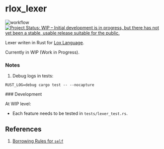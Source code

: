# rlox_lexer

![workflow](https://github.com/dasunpubudumal/rlox_lexer/actions/workflows/rust.yml/badge.svg)
[![Project Status: WIP – Initial development is in progress, but there has not yet been a stable, usable release suitable for the public.](https://www.repostatus.org/badges/latest/wip.svg)](https://www.repostatus.org/#wip)

Lexer writen in Rust for [Lox Language](https://craftinginterpreters.com/the-lox-language.html).

Currently in WIP (Work in Progress).

### Notes

1. Debug logs in tests: 

```shell
RUST_LOG=debug cargo test -- --nocapture
```

### Development

At WIP level:

- Each feature needs to be tested in `tests/lexer_test.rs`.

## References

1. [Borrowing Rules for `self`](https://users.rust-lang.org/t/borrowing-rules-about-self/69451/2)

